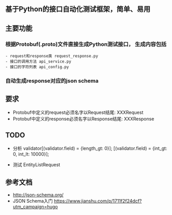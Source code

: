 ## 基于Python的接口自动化测试框架，简单、易用

## 主要功能
### 根据Protobuf(.proto)文件直接生成Python测试接口， 生成内容包括 
    - request和response类 request_response.py
    - 接口的调用方法 api_service.py
    - 接口的字符列表 api_config.py
### 自动生成response对应的json schema       


## 要求
- Protobuf中定义的request必须名字以Request结尾: XXXRequest
- Protobuf中定义的response必须名字以Response结尾: XXXResponse

## TODO
-  分析 validator[(validator.field) = {length_gt: 0}];
   [(validator.field) = {int_gt: 0, int_lt: 10000}];
   
- 测试 EntityListRequest

## 参考文档
- http://json-schema.org/
- JSON Schema入门 https://www.jianshu.com/p/1711f2f24dcf?utm_campaign=hugo

